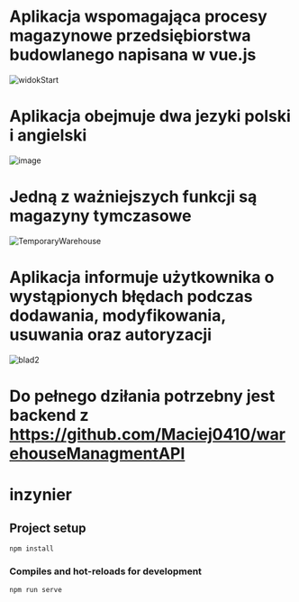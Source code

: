 # Aplikacja wspomagająca procesy magazynowe przedsiębiorstwa budowlanego napisana w vue.js 
![widokStart](https://github.com/bartosz12-12/inzynierka/assets/73654110/8d9fc281-5840-4a79-b013-ab15bef51b93)

# Aplikacja obejmuje dwa jezyki polski i angielski
![image](https://github.com/bartosz12-12/inzynierka/assets/73654110/d0f05fc0-400b-479f-96ce-bb67d12a42c6)

# Jedną z ważniejszych funkcji są magazyny tymczasowe
![TemporaryWarehouse](https://github.com/bartosz12-12/inzynierka/assets/73654110/be239543-bad8-4c6f-add0-4a2fd8ecf97c)

# Aplikacja informuje użytkownika o wystąpionych błędach podczas dodawania, modyfikowania, usuwania oraz autoryzacji
![blad2](https://github.com/bartosz12-12/inzynierka/assets/73654110/6094a27e-9038-4be8-a4b6-a754005c0203)

# Do pełnego dziłania potrzebny jest backend z https://github.com/Maciej0410/warehouseManagmentAPI

# inzynier

## Project setup
```
npm install
```

### Compiles and hot-reloads for development
```
npm run serve
```
